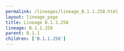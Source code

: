```yaml
---
permalink: /lineages/lineage_B.1.1.258.html
layout: lineage_page
title: Lineage B.1.1.258
lineage: B.1.1.258
parent: B.1.1
children: ['B.1.1.258']
---
```

